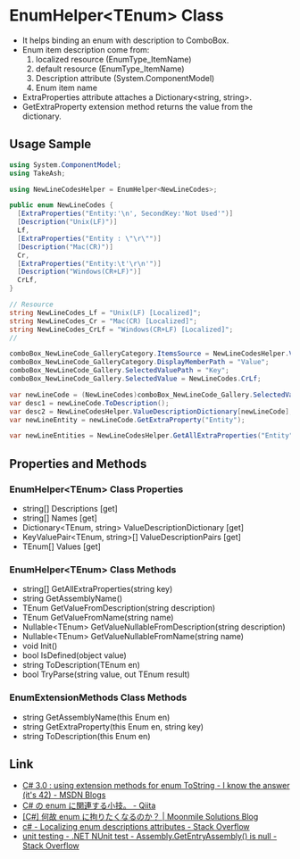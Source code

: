 ﻿# EnumHelper&lt;TEnum&gt; Class
- It helps binding an enum with description to ComboBox.
- Enum item description come from:
  1. localized resource (EnumType_ItemName)
  1. default resource (EnumType_ItemName)
  1. Description attribute (System.ComponentModel)
  1. Enum item name
- ExtraProperties attribute attaches a Dictionary&lt;string, string&gt;.
- GetExtraProperty extension method returns the value from the dictionary.

## Usage Sample
```csharp
using System.ComponentModel;
using TakeAsh;

using NewLineCodesHelper = EnumHelper<NewLineCodes>;

public enum NewLineCodes {
  [ExtraProperties("Entity:'\n', SecondKey:'Not Used'")]
  [Description("Unix(LF)")]
  Lf,
  [ExtraProperties("Entity : \"\r\"")]
  [Description("Mac(CR)")]
  Cr,
  [ExtraProperties("Entity:\t'\r\n'")]
  [Description("Windows(CR+LF)")]
  CrLf,
}

// Resource
string NewLineCodes_Lf = "Unix(LF) [Localized]";
string NewLineCodes_Cr = "Mac(CR) [Localized]";
string NewLineCodes_CrLf = "Windows(CR+LF) [Localized]";
//

comboBox_NewLineCode_GalleryCategory.ItemsSource = NewLineCodesHelper.ValueDescriptionPairs;
comboBox_NewLineCode_GalleryCategory.DisplayMemberPath = "Value";
comboBox_NewLineCode_Gallery.SelectedValuePath = "Key";
comboBox_NewLineCode_Gallery.SelectedValue = NewLineCodes.CrLf;

var newLineCode = (NewLineCodes)comboBox_NewLineCode_Gallery.SelectedValue;
var desc1 = newLineCode.ToDescription();
var desc2 = NewLineCodesHelper.ValueDescriptionDictionary[newLineCode];
var newLineEntity = newLineCode.GetExtraProperty("Entity");

var newLineEntities = NewLineCodesHelper.GetAllExtraProperties("Entity");
```

## Properties and Methods
### EnumHelper&lt;TEnum&gt; Class Properties
- string[] Descriptions [get]
- string[] Names [get]
- Dictionary&lt;TEnum, string&gt; ValueDescriptionDictionary [get]
- KeyValuePair&lt;TEnum, string&gt;[] ValueDescriptionPairs [get]
- TEnum[] Values [get]

### EnumHelper&lt;TEnum&gt; Class Methods
- string[] GetAllExtraProperties(string key)
- string GetAssemblyName()
- TEnum GetValueFromDescription(string description)
- TEnum GetValueFromName(string name)
- Nullable&lt;TEnum&gt; GetValueNullableFromDescription(string description)
- Nullable&lt;TEnum&gt; GetValueNullableFromName(string name)
- void Init()
- bool IsDefined(object value)
- string ToDescription(TEnum en)
- bool TryParse(string value, out TEnum result)

### EnumExtensionMethods Class Methods
- string GetAssemblyName(this Enum en)
- string GetExtraProperty(this Enum en, string key)
- string ToDescription(this Enum en)

## Link
- [C# 3.0 : using extension methods for enum ToString - I know the answer (it's 42) - MSDN Blogs](http://blogs.msdn.com/b/abhinaba/archive/2005/10/21/483337.aspx)
- [C# の enum に関連する小技。 - Qiita](http://qiita.com/hugo-sb/items/38fe86a09e8e0865d471)
- [[C#] 何故 enum に拘りたくなるのか？ | Moonmile Solutions Blog](http://www.moonmile.net/blog/archives/3666)
- [c# - Localizing enum descriptions attributes - Stack Overflow](http://stackoverflow.com/questions/569298/)
- [unit testing - .NET NUnit test - Assembly.GetEntryAssembly() is null - Stack Overflow](http://stackoverflow.com/questions/4337201/)
